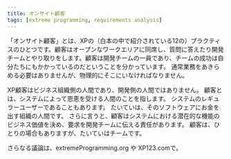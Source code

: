 ```yaml
---
title: オンサイト顧客
tags: [extreme programming, requirements analysis]
---
```


「オンサイト顧客」とは、XPの（白本の中で紹介されている12の）プラクティスのひとつです。顧客はオープンなワークエリアに同席し、質問に答えたり開発チームとやり取りをします。顧客は開発チームの一員であり、チームの成功は自分たちにもかかっているのだということを分かっています。 通常業務をあきらめる必要はありませんが、物理的にそこにいなければなりません。

XP顧客はビジネス組織側の人間であり、開発側の人間ではありません。 顧客とは、システムによって恩恵を受ける人間のことを指します。 システムのレギュラーユーザーであることもあります。 たいていは、そのソフトウェアにお金を出す組織の人間です。 さらに言うと、顧客はシステムにおける潜在的な機能のビジネス価値を決め、要求を開発チームに伝える責任があります。 顧客は、ひとりの場合もありますが、たいていはチームです。

さらなる議論は、extremeProgramming.org や XP123.comで。

